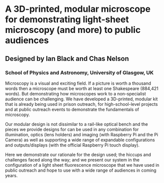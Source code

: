 # A 3D-printed, modular microscope for demonstrating light-sheet microscopy (and more) to public audiences

## Designed by Ian Black and Chas Nelson

### School of Physics and Astronomy, University of Glasgow, UK

Microscopy is a visual and exciting field. If a picture is worth a thousand words then a microscope must be worth at least one Shakespeare (884,421 words). But demonstrating how microscopes work to a non-specialist audience can be challenging. We have developed a 3D-printed, modular kit that is already being used in prison outreach, for high-school-level projects and at public outreach events to demonstrate the fundamentals of microscopy. 

Our modular design is not dissimilar to a rail-like optical bench and the pieces we provide designs for can be used in any combination for illumination, optics (lens holders) and imaging (with Raspberry Pi and the Pi Camera) as well as supporting  a wide range of expandable configurations and outputs/displays (with the official Raspberry Pi touch display).

Here we demonstrate our rationale for the design used; the hiccups and challenges faced along the way; and we present our system in the configuration of a light sheet fluorescence microscope that we have used in public outreach and hope to use with a wide range of audiences in coming years.
